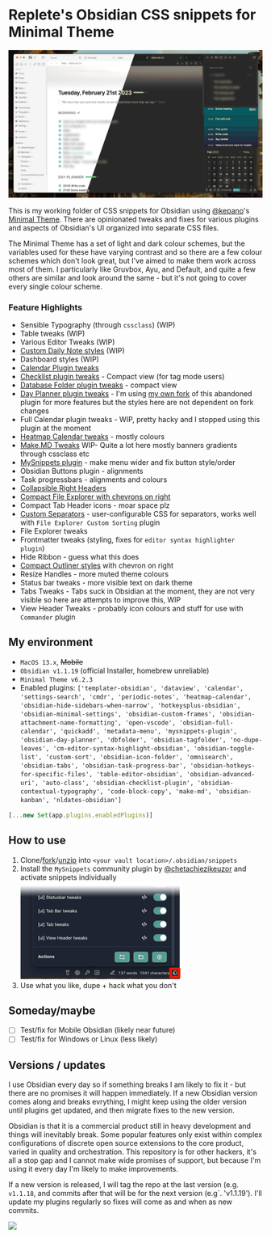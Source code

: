 # Replete's Obsidian CSS snippets for Minimal Theme

![Screenshot](_screenshot.png)

This is my working folder of CSS snippets for Obsidian using [@kepano](https://github.com/kepan)'s [Minimal Theme](https://github.com/kepano/obsidian-minimal). There are opinionated tweaks and fixes for various plugins and aspects of Obsidian's UI organized into separate CSS files.

The Minimal Theme has a set of light and dark colour schemes, but the variables used for these have varying contrast and so there are a few colour schemes which don't look great, but I've aimed to make them work across most of them. I particularly like Gruvbox, Ayu, and Default, and quite a few others are similar and look around the same - but it's not going to cover every single colour scheme.

### Feature Highlights

- Sensible Typography (through `cssclass`) (WIP)
- Table tweaks (WIP)
- Various Editor Tweaks (WIP)
- [Custom Daily Note styles](https://i.imgur.com/R28YXn9.png) (WIP)
- Dashboard styles (WIP)
- [Calendar Plugin tweaks](https://i.imgur.com/xFdbIwe.gif)
- [Checklist plugin tweaks](https://i.imgur.com/51Lvbbh.png) - Compact view (for tag mode users)
- [Database Folder plugin tweaks](https://i.imgur.com/G4TfL3w.png) - compact view
- [Day Planner plugin tweaks](https://i.imgur.com/xFdbIwe.gif) - I'm using [my own fork](https://github.com/replete/obsidian-day-planner) of this abandoned plugin for more features but the styles here are not dependent on fork changes
- Full Calendar plugin tweaks - WIP, pretty hacky and I stopped using this plugin at the moment
- [Heatmap Calendar tweaks](https://i.imgur.com/ndvRLIC.png) - mostly colours
- [Make.MD Tweaks](https://i.imgur.com/bn5bfMS.gif) WIP- Quite a lot here mostly banners gradients through cssclass etc
- [MySnippets plugin](https://i.imgur.com/5E0LyO0.png) - make menu wider and fix button style/order
- Obsidian Buttons plugin - alignments
- Task progressbars - alignments and colours
- [Collapsible Right Headers](https://i.imgur.com/xFdbIwe.gif)
- [Compact File Explorer with chevrons on right](https://i.imgur.com/9d4UTLb.png)
- Compact Tab Header icons - moar space plz
- [Custom Separators](https://i.imgur.com/9d4UTLb.png) - user-configurable CSS for separators, works well with `File Explorer Custom Sorting` plugin
- File Explorer tweaks
- Frontmatter tweaks (styling, fixes for `editor syntax highlighter plugin`)
- Hide Ribbon - guess what this does
- [Compact Outliner styles](https://i.imgur.com/RgTxA7s.png) with chevron on right
- Resize Handles - more muted theme colours
- Status bar tweaks - more visible text on dark theme 
- Tabs Tweaks - Tabs suck in Obsidian at the moment, they are not very visible so here are attempts to improve this, WIP
- View Header Tweaks - probably icon colours and stuff for use with `Commander` plugin

## My environment


- `MacOS 13.x`, ~~Mobile~~ 
- `Obsidian v1.1.19` (official Installer, homebrew unreliable)
- `Minimal Theme v6.2.3`
- Enabled plugins: `['templater-obsidian', 'dataview', 'calendar', 'settings-search', 'cmdr', 'periodic-notes', 'heatmap-calendar', 'obsidian-hide-sidebars-when-narrow', 'hotkeysplus-obsidian', 'obsidian-minimal-settings', 'obsidian-custom-frames', 'obsidian-attachment-name-formatting', 'open-vscode', 'obsidian-full-calendar', 'quickadd', 'metadata-menu', 'mysnippets-plugin', 'obsidian-day-planner', 'dbfolder', 'obsidian-tagfolder', 'no-dupe-leaves', 'cm-editor-syntax-highlight-obsidian', 'obsidian-toggle-list', 'custom-sort', 'obsidian-icon-folder', 'omnisearch', 'obsidian-tabs', 'obsidian-task-progress-bar', 'obsidian-hotkeys-for-specific-files', 'table-editor-obsidian', 'obsidian-advanced-uri', 'auto-class', 'obsidian-checklist-plugin', 'obsidian-contextual-typography', 'code-block-copy', 'make-md', 'obsidian-kanban', 'nldates-obsidian']`
```js
[...new Set(app.plugins.enabledPlugins)]
```

## How to use

1. Clone/[fork](https://github.com/replete/obsidian-minimal-theme-css-snippets/fork)/[unzip](https://github.com/replete/obsidian-minimal-theme-css-snippets/archive/refs/heads/main.zip) into `<your vault location>/.obsidian/snippets` 
2. Install the `MySnippets` community plugin by [@chetachiezikeuzor](https://github.com/chetachiezikeuzor) and activate snippets individually
![MySnippets plugin screenshot](_mysnippets-screenshot.png)
3. Use what you like, dupe + hack what you don't

## Someday/maybe
- [ ] Test/fix for Mobile Obsidian (likely near future)
- [ ] Test/fix for Windows or Linux (less likely)

## Versions / updates

I use Obsidian every day so if something breaks I am likely to fix it - but there are no promises it will happen immediately. If a new Obsidian version comes along and breaks evrything, I might keep using the older version until plugins get updated, and then migrate fixes to the new version.

Obsidian is that it is a commercial product still in heavy development and things will inevitably break. Some popular features only exist within complex configurations of discrete open source extensions to the core product, varied in quality and orchestration. This repository is for other hackers, it's all a stop gap and I cannot make wide promises of support, but because I'm using it every day I'm likely to make improvements.

If a new version is released, I will tag the repo at the last version (e.g. `v1.1.18`, and commits after that will be for the next version (e.g`. 'v1.1.19'). I'll update my plugins regularly so fixes will come as and when as new commits.

<a href="https://www.buymeacoffee.com/replete"><img src="https://img.buymeacoffee.com/button-api/?text=Buy me a coffee&emoji=&slug=replete&button_colour=6a8695&font_colour=ffffff&font_family=Poppins&outline_colour=000000&coffee_colour=FFDD00"></a>